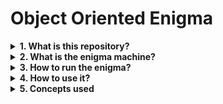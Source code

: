 # Object Oriented Enigma

<details><summary><b> 1. What is this repository?</b></summary></br>

This repository is a digital version of an electromechanical dispositive, made with the purpose of learning about cipher and developing programing skills.<br/>
Using the concepts of object-oriented programming, it was possible to transcript the logic of an electromechanical device into a code, where all the parts were represented into a class with attributes and methods. <br/>
The methods represent the functions of each part, and are encapsulated to be seen only for parts that are connected to each other in the real machine.

---
</details>

<details><summary><b> 2. What is the enigma machine?</b></summary></br>

The Enigma machine is an encryption device developed and used in the early to mid 20th century to protect commercial, diplomatic and military communication.

---
</details>

<details><summary><b> 3. How to run the enigma?</b></summary></br>

1. To use this application you need Oracle JDK 8u261 or above (you can download it [here](https://www.oracle.com/java/technologies/javase-downloads.html))

2. Clone this repository to your computer and unzip it. The files will be in a path like this:
    ````
    C:\Users\my_name\Documents\Enigma-Machine
    ````

3. Access this folder in your terminal (Unix users) or CMD (Windows users), using this command:
    ````
    cd "C:\Users\my_name\Documents\Enigma-Machine"
    ```` 

4. Compile and Run the code using the following commands:
   ````
   javac src/EnigmaOOP.java

   java src.EnigmaOOP
   ````  

5. To run the automatic test use these commands:
    ````
    javac test/EncryptDecryptTest.java

    java test.EncryptDecryptTest
    ````

---
</details>

<details><summary><b> 4. How to use it?</b></summary></br>

After running EnigmaOOP, the terminal will ask for a number relative to a rotor file. This number must be between 1 and 5. After this, a letter will set the initial position of the rotor. This process will be repeated for 2 more times until all the 3 rotors are set. 
Save these settings, you'll need them later to decrypt your message.<br>

Write your message, assuming that all the special characters, spaces, and numbers will be deleted and all the letters will be uppercased. You can use multiple lines. The program will stop receiving words when the word "CAMBIO" be written.<br>

The program will print a code like this: FTWGMOTJIADKNAIHDYEAHVOA on your console. This is your encrypted message. It can be decrypted by setting a new machine with the same initial conditions and the word "CAMBIO" at the end of the message.

---
</details>

<details><summary><b> 5. Concepts used</b></summary></br>

- Object Oriented Programing
  - Abstraction
  - Encapsulation
  - Inheritance
  - Polymorphism
- Packaging
- Data structures

---
</details>


